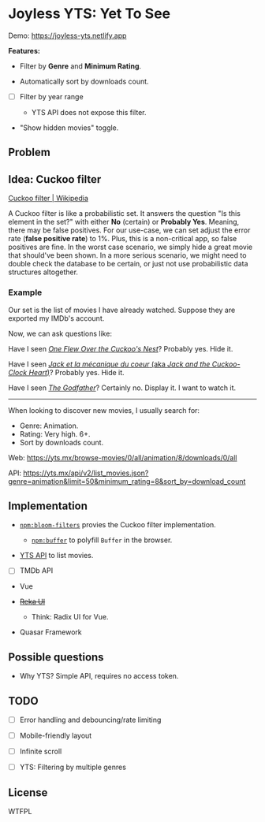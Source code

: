 # Joyless YTS: Yet To See

Demo: https://joyless-yts.netlify.app

**Features:**

- Filter by **Genre** and **Minimum Rating**.

- Automatically sort by downloads count.

- [ ] Filter by year range

  * YTS API does not expose this filter.

- "Show hidden movies" toggle.


## Problem

## Idea: Cuckoo filter

[Cuckoo filter | Wikipedia](https://en.wikipedia.org/wiki/Cuckoo_filter)

A Cuckoo filter is like a probabilistic set. It answers the question "Is this element in the set?" with either **No** (certain) or **Probably Yes**.
Meaning, there may be false positives.
For our use-case, we can set adjust the error rate (**false positive rate**) to 1%.
Plus, this is a non-critical app, so false positives are fine. In the worst case scenario, we simply hide a great movie that should've been shown.
In a more serious scenario, we might need to double check the database to be certain, or just not use probabilistic data structures altogether.

### Example

Our set is the list of movies I have already watched. Suppose they are exported my IMDb's account.

Now, we can ask questions like:

Have I seen [_One Flew Over the Cuckoo's Nest_](https://www.imdb.com/title/tt0073486/)? Probably yes. Hide it.

Have I seen [_Jack et la mécanique du coeur_ (aka _Jack and the Cuckoo-Clock Heart_)](https://www.imdb.com/title/tt1181840/)? Probably yes. Hide it.

Have I seen [_The Godfather_](https://www.imdb.com/title/tt0068646/)? Certainly no. Display it. I want to watch it.

---

When looking to discover new movies, I usually search for:
- Genre: Animation.
- Rating: Very high. 6+.
- Sort by downloads count.

Web:
https://yts.mx/browse-movies/0/all/animation/8/downloads/0/all

API:
https://yts.mx/api/v2/list_movies.json?genre=animation&limit=50&minimum_rating=8&sort_by=download_count


## Implementation

- [`npm:bloom-filters`](https://github.com/Callidon/bloom-filters) provies the Cuckoo filter implementation.

  * [`npm:buffer`](https://github.com/feross/buffer) to polyfill `Buffer` in the browser.

- [YTS API](https://yts.mx/api) to list movies.
- [ ] TMDb API

- Vue

- ~~[Reka UI](https://github.com/unovue/reka-ui)~~ 
  * Think: Radix UI for Vue.

- Quasar Framework


## Possible questions

- Why YTS?
Simple API, requires no access token.


## TODO

- [ ] Error handling and debouncing/rate limiting

- [ ] Mobile-friendly layout

- [ ] Infinite scroll

- [ ] YTS: Filtering by multiple genres


## License

WTFPL
